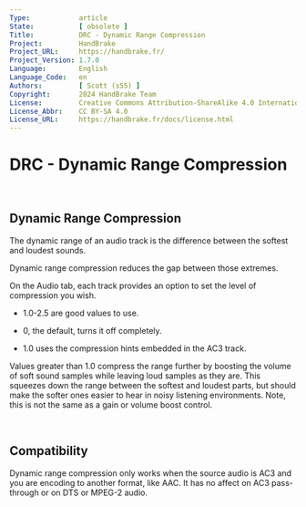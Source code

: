 ```yaml
---
Type:            article
State:           [ obsolete ]
Title:           DRC - Dynamic Range Compression
Project:         HandBrake
Project_URL:     https://handbrake.fr/
Project_Version: 1.7.0
Language:        English
Language_Code:   en
Authors:         [ Scott (s55) ]
Copyright:       2024 HandBrake Team
License:         Creative Commons Attribution-ShareAlike 4.0 International
License_Abbr:    CC BY-SA 4.0
License_URL:     https://handbrake.fr/docs/license.html
---
```


DRC - Dynamic Range Compression
===============================

 

Dynamic Range Compression
-------------------------

The dynamic range of an audio track is the difference between the softest and
loudest sounds.

Dynamic range compression reduces the gap between those extremes.

On the Audio tab, each track provides an option to set the level of compression
you wish.

-   1.0-2.5 are good values to use.

-   0, the default, turns it off completely.

-   1.0 uses the compression hints embedded in the AC3 track.

Values greater than 1.0 compress the range further by boosting the volume of
soft sound samples while leaving loud samples as they are. This squeezes down
the range between the softest and loudest parts, but should make the softer ones
easier to hear in noisy listening environments. Note, this is not the same as a
gain or volume boost control.

 

Compatibility
-------------

Dynamic range compression only works when the source audio is AC3 and you are
encoding to another format, like AAC. It has no affect on AC3 pass-through or on
DTS or MPEG-2 audio.
